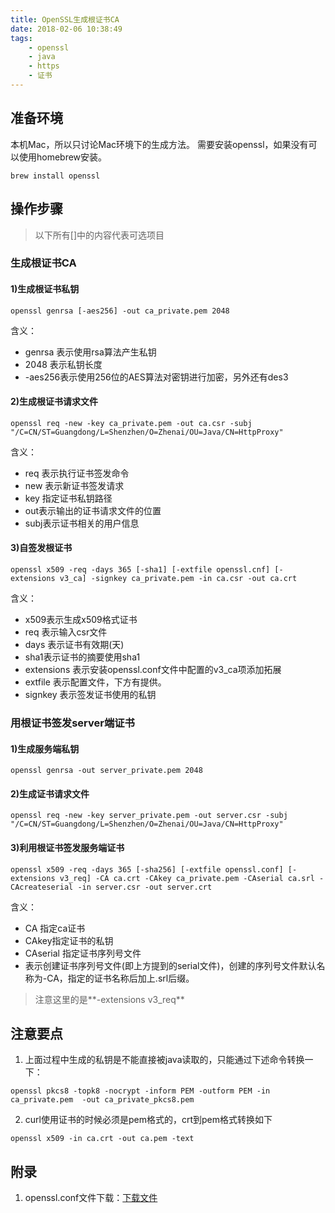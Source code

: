 ```yaml
---
title: OpenSSL生成根证书CA
date: 2018-02-06 10:38:49
tags:
	- openssl
	- java
	- https
	- 证书
---
```


## 准备环境
本机Mac，所以只讨论Mac环境下的生成方法。
需要安装openssl，如果没有可以使用homebrew安装。
```shell
brew install openssl
```
<!-- more -->

## 操作步骤
> 以下所有[]中的内容代表可选项目

### 生成根证书CA
#### 1)生成根证书私钥  
```shell
openssl genrsa [-aes256] -out ca_private.pem 2048
```
含义：
* genrsa 表示使用rsa算法产生私钥
* 2048 表示私钥长度
* -aes256表示使用256位的AES算法对密钥进行加密，另外还有des3

#### 2)生成根证书请求文件  
```shell
openssl req -new -key ca_private.pem -out ca.csr -subj "/C=CN/ST=Guangdong/L=Shenzhen/O=Zhenai/OU=Java/CN=HttpProxy"
```
含义：
* req 表示执行证书签发命令
* new 表示新证书签发请求
* key 指定证书私钥路径
* out表示输出的证书请求文件的位置
* subj表示证书相关的用户信息

#### 3)自签发根证书  
```shell
openssl x509 -req -days 365 [-sha1] [-extfile openssl.cnf] [-extensions v3_ca] -signkey ca_private.pem -in ca.csr -out ca.crt
```
含义：
* x509表示生成x509格式证书
* req 表示输入csr文件
* days 表示证书有效期(天)
* sha1表示证书的摘要使用sha1
* extensions 表示安装openssl.conf文件中配置的v3_ca项添加拓展
* extfile 表示配置文件，下方有提供。
* signkey 表示签发证书使用的私钥



### 用根证书签发server端证书

#### 1)生成服务端私钥
```shell
openssl genrsa -out server_private.pem 2048
```
#### 2)生成证书请求文件
```shell
openssl req -new -key server_private.pem -out server.csr -subj "/C=CN/ST=Guangdong/L=Shenzhen/O=Zhenai/OU=Java/CN=HttpProxy"
```
#### 3)利用根证书签发服务端证书
```shell
openssl x509 -req -days 365 [-sha256] [-extfile openssl.conf] [-extensions v3_req] -CA ca.crt -CAkey ca_private.pem -CAserial ca.srl -CAcreateserial -in server.csr -out server.crt
```
含义：
* CA 指定ca证书
* CAkey指定证书的私钥
* CAserial 指定证书序列号文件
* 表示创建证书序列号文件(即上方提到的serial文件)，创建的序列号文件默认名称为-CA，指定的证书名称后加上.srl后缀。
> 注意这里的是**-extensions v3_req** 

## 注意要点
1. 上面过程中生成的私钥是不能直接被java读取的，只能通过下述命令转换一下：
```shell
openssl pkcs8 -topk8 -nocrypt -inform PEM -outform PEM -in ca_private.pem  -out ca_private_pkcs8.pem
```
2.  curl使用证书的时候必须是pem格式的，crt到pem格式转换如下
```shell
openssl x509 -in ca.crt -out ca.pem -text
```

## 附录
1. openssl.conf文件下载：[下载文件](/assets/file/openssl.conf)